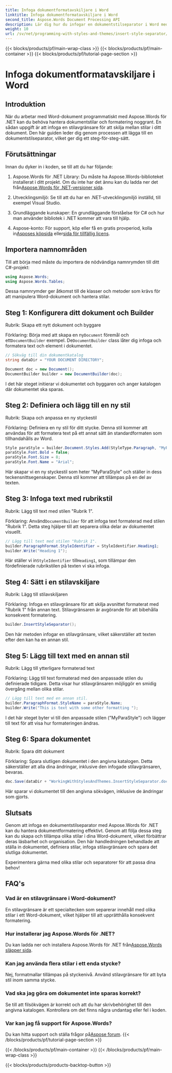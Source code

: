 ```yaml
---
title: Infoga dokumentformatavskiljare i Word
linktitle: Infoga dokumentformatavskiljare i Word
second_title: Aspose.Words Document Processing API
description: Lär dig hur du infogar en dokumentstilseparator i Word med Aspose.Words för .NET. Den här guiden ger instruktioner och tips för att hantera dokumentstilar.
weight: 10
url: /sv/net/programming-with-styles-and-themes/insert-style-separator/
---
```


{{< blocks/products/pf/main-wrap-class >}}
{{< blocks/products/pf/main-container >}}
{{< blocks/products/pf/tutorial-page-section >}}

# Infoga dokumentformatavskiljare i Word

## Introduktion

När du arbetar med Word-dokument programmatiskt med Aspose.Words för .NET kan du behöva hantera dokumentstilar och formatering noggrant. En sådan uppgift är att infoga en stilavgränsare för att skilja mellan stilar i ditt dokument. Den här guiden leder dig genom processen att lägga till en dokumentstilseparator, vilket ger dig ett steg-för-steg-sätt.

## Förutsättningar

Innan du dyker in i koden, se till att du har följande:

1.  Aspose.Words för .NET Library: Du måste ha Aspose.Words-biblioteket installerat i ditt projekt. Om du inte har det ännu kan du ladda ner det från[Aspose.Words för .NET-versioner sida](https://releases.aspose.com/words/net/).
   
2. Utvecklingsmiljö: Se till att du har en .NET-utvecklingsmiljö inställd, till exempel Visual Studio.

3. Grundläggande kunskaper: En grundläggande förståelse för C# och hur man använder bibliotek i .NET kommer att vara till hjälp.

4.  Aspose-konto: För support, köp eller få en gratis provperiod, kolla in[Asposes köpsida](https://purchase.aspose.com/buy) eller[sida för tillfällig licens](https://purchase.aspose.com/temporary-license/).

## Importera namnområden

Till att börja med måste du importera de nödvändiga namnrymden till ditt C#-projekt:

```csharp
using Aspose.Words;
using Aspose.Words.Tables;
```

Dessa namnrymder ger åtkomst till de klasser och metoder som krävs för att manipulera Word-dokument och hantera stilar.

## Steg 1: Konfigurera ditt dokument och Builder

Rubrik: Skapa ett nytt dokument och byggare

 Förklaring: Börja med att skapa en ny`Document` föremål och ett`DocumentBuilder` exempel. De`DocumentBuilder` class låter dig infoga och formatera text och element i dokumentet.

```csharp
// Sökväg till din dokumentkatalog
string dataDir = "YOUR DOCUMENT DIRECTORY"; 

Document doc = new Document();
DocumentBuilder builder = new DocumentBuilder(doc);
```

I det här steget initierar vi dokumentet och byggaren och anger katalogen där dokumentet ska sparas.

## Steg 2: Definiera och lägg till en ny stil

Rubrik: Skapa och anpassa en ny styckestil

Förklaring: Definiera en ny stil för ditt stycke. Denna stil kommer att användas för att formatera text på ett annat sätt än standardformaten som tillhandahålls av Word.

```csharp
Style paraStyle = builder.Document.Styles.Add(StyleType.Paragraph, "MyParaStyle");
paraStyle.Font.Bold = false;
paraStyle.Font.Size = 8;
paraStyle.Font.Name = "Arial";
```

Här skapar vi en ny styckestil som heter "MyParaStyle" och ställer in dess teckensnittsegenskaper. Denna stil kommer att tillämpas på en del av texten.

## Steg 3: Infoga text med rubrikstil

Rubrik: Lägg till text med stilen "Rubrik 1".

 Förklaring: Använd`DocumentBuilder` för att infoga text formaterad med stilen "Rubrik 1". Detta steg hjälper till att separera olika delar av dokumentet visuellt.

```csharp
// Lägg till text med stilen "Rubrik 1".
builder.ParagraphFormat.StyleIdentifier = StyleIdentifier.Heading1;
builder.Write("Heading 1");
```

Här ställer vi in`StyleIdentifier` till`Heading1`, som tillämpar den fördefinierade rubrikstilen på texten vi ska infoga.

## Steg 4: Sätt i en stilavskiljare

Rubrik: Lägg till stilavskiljaren

Förklaring: Infoga en stilavgränsare för att skilja avsnittet formaterat med "Rubrik 1" från annan text. Stilavgränsaren är avgörande för att bibehålla konsekvent formatering.

```csharp
builder.InsertStyleSeparator();
```

Den här metoden infogar en stilavgränsare, vilket säkerställer att texten efter den kan ha en annan stil.

## Steg 5: Lägg till text med en annan stil

Rubrik: Lägg till ytterligare formaterad text

Förklaring: Lägg till text formaterad med den anpassade stilen du definierade tidigare. Detta visar hur stilavgränsaren möjliggör en smidig övergång mellan olika stilar.

```csharp
// Lägg till text med en annan stil.
builder.ParagraphFormat.StyleName = paraStyle.Name;
builder.Write("This is text with some other formatting ");
```

I det här steget byter vi till den anpassade stilen ("MyParaStyle") och lägger till text för att visa hur formateringen ändras.

## Steg 6: Spara dokumentet

Rubrik: Spara ditt dokument

Förklaring: Spara slutligen dokumentet i den angivna katalogen. Detta säkerställer att alla dina ändringar, inklusive den infogade stilavgränsaren, bevaras.

```csharp
doc.Save(dataDir + "WorkingWithStylesAndThemes.InsertStyleSeparator.docx");
```

Här sparar vi dokumentet till den angivna sökvägen, inklusive de ändringar som gjorts.

## Slutsats

Genom att infoga en dokumentstilseparator med Aspose.Words för .NET kan du hantera dokumentformatering effektivt. Genom att följa dessa steg kan du skapa och tillämpa olika stilar i dina Word-dokument, vilket förbättrar deras läsbarhet och organisation. Den här handledningen behandlade att ställa in dokumentet, definiera stilar, infoga stilavgränsare och spara det slutliga dokumentet. 

Experimentera gärna med olika stilar och separatorer för att passa dina behov!

## FAQ's

### Vad är en stilavgränsare i Word-dokument?
En stilavgränsare är ett specialtecken som separerar innehåll med olika stilar i ett Word-dokument, vilket hjälper till att upprätthålla konsekvent formatering.

### Hur installerar jag Aspose.Words för .NET?
 Du kan ladda ner och installera Aspose.Words för .NET från[Aspose.Words släpper sida](https://releases.aspose.com/words/net/).

### Kan jag använda flera stilar i ett enda stycke?
Nej, formatmallar tillämpas på styckenivå. Använd stilavgränsare för att byta stil inom samma stycke.

### Vad ska jag göra om dokumentet inte sparas korrekt?
Se till att filsökvägen är korrekt och att du har skrivbehörighet till den angivna katalogen. Kontrollera om det finns några undantag eller fel i koden.

### Var kan jag få support för Aspose.Words?
 Du kan hitta support och ställa frågor på[Aspose forum](https://forum.aspose.com/c/words/8).
{{< /blocks/products/pf/tutorial-page-section >}}

{{< /blocks/products/pf/main-container >}}
{{< /blocks/products/pf/main-wrap-class >}}

{{< blocks/products/products-backtop-button >}}
